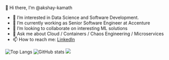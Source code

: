 ### 
👋 Hi there, I’m @akshay-kamath
- 👀 I’m interested in Data Science and Software Development.
- 🌱 I’m currently working as Senior Software Engineer at Accenture
- 💞️ I’m looking to collaborate on interesting ML solutions 
- 💬 Ask me about Cloud / Containers / Chaos Engineering / Microservices
- 📫 How to reach me: [LinkedIn](https://www.linkedin.com/in/akshay-kamath/)

![Top Langs](https://github-readme-stats.vercel.app/api/top-langs/?username=akshay-kamath&theme=tokyonight)
![GitHub stats](https://github-readme-stats.vercel.app/api?username=akshay-kamath&show_icons=true&theme=tokyonight)
![](https://visitor-badge.laobi.icu/badge?page_id=akshay-kamath.akshay-kamath)

<!--
<img src="https://github-readme-stats.vercel.app/api?username=akshay-kamath&&show_icons=true&title_color=ffffff&icon_color=5db6fc&text_color=a3d6ff&bg_color=004475"/>-->

<!--
**akshay-kamath/akshay-kamath** is a ✨ _special_ ✨ repository because its `README.md` (this file) appears on your GitHub profile.

Here are some ideas to get you started:

- 🔭 I’m currently working on ...
- 🌱 I’m currently learning ...
- 👯 I’m looking to collaborate on ...
- 🤔 I’m looking for help with ...
- 💬 Ask me about ...
- 📫 How to reach me: ...
- 😄 Pronouns: ...
- ⚡ Fun fact: ...
-->
